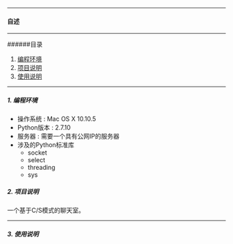 --------------
<h4 id = 'CV'>自述</h4>

--------------

######目录

1. [编程环境](#c1)
2. [项目说明](#c2)
3. [使用说明](#c3)

--------------

<h5 id = 'c1'>1. 编程环境</h5>

* 操作系统 : Mac OS X 10.10.5
* Python版本 : 2.7.10
* 服务器 : 需要一个具有公网IP的服务器
* 涉及的Python标准库
  - socket
  - select
  - threading
  - sys

<h5 id = 'c2'>2. 项目说明</h5>

一个基于C/S模式的聊天室。

---------------

<h5 id = 'c3'>3. 使用说明</h5>

